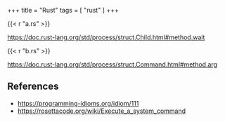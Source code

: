 +++
title = "Rust"
tags = [ "rust" ]
+++

{{< r "a.rs" >}}

<https://doc.rust-lang.org/std/process/struct.Child.html#method.wait>

{{< r "b.rs" >}}

<https://doc.rust-lang.org/std/process/struct.Command.html#method.arg>

## References

- <https://programming-idioms.org/idiom/111>
- <https://rosettacode.org/wiki/Execute_a_system_command>
